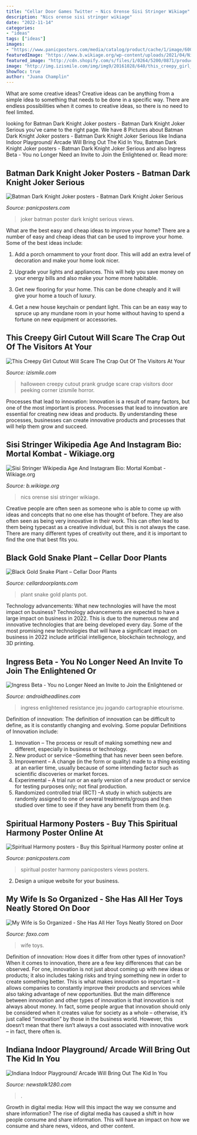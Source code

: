 ```yaml
---
title: "Cellar Door Games Twitter ~ Nics Orense Sisi Stringer Wikiage"
description: "Nics orense sisi stringer wikiage"
date: "2022-11-14"
categories:
- "ideas"
tags: ["ideas"]
images:
- "https://www.panicposters.com/media/catalog/product/cache/1/image/600x848.42105263158/9df78eab33525d08d6e5fb8d27136e95/P/P/PP127.jpg"
featuredImage: "https://www.b.wikiage.org/wp-content/uploads/2021/04/Nics-Orense-Age-And-Instagram-How-Old-Is-Nicsorense11-TikTok-326x245.png"
featured_image: "http://cdn.shopify.com/s/files/1/0264/5200/0871/products/snake-plant-black-gold-6-pot-6-plant-house-plant-shop-982826.jpg?v=1596499991"
image: "http://img.izismile.com/img/img9/20161028/640/this_creepy_girl_cutout_will_scare_the_crap_out_of_the_visitors_at_your_halloween_party_640_high_03.jpg"
ShowToc: true
author: "Juana Champlin"
---
```



What are some creative ideas?
Creative ideas can be anything from a simple idea to something that needs to be done in a specific way. There are endless possibilities when it comes to creative ideas, so there is no need to feel limited.

	

		
looking for Batman Dark Knight Joker posters - Batman Dark Knight Joker Serious you've came to the right page. We have 8 Pictures about Batman Dark Knight Joker posters - Batman Dark Knight Joker Serious like Indiana Indoor Playground/ Arcade Will Bring Out The Kid In You, Batman Dark Knight Joker posters - Batman Dark Knight Joker Serious and also Ingress Beta - You no Longer Need an Invite to Join the Enlightened or. Read more:
		
    
## Batman Dark Knight Joker Posters - Batman Dark Knight Joker Serious

<img loading=lazy src="https://www.panicposters.com/media/catalog/product/cache/1/image/1800x/040ec09b1e35df139433887a97daa66f/p/p/pp33471-batman-joker-poster.jpg" onerror="this.onerror=null;this.src='https://tse3.mm.bing.net/th?id=OIP.6cuYLhqC1QtOGO7Y9FGniQAAAA&amp;pid=15.1';" alt="Batman Dark Knight Joker posters - Batman Dark Knight Joker Serious">

_Source: panicposters.com_

>joker batman poster dark knight serious views. 

	

What are the best easy and cheap ideas to improve your home?
There are a number of easy and cheap ideas that can be used to improve your home. Some of the best ideas include:
1. Add a porch ornamment to your front door. This will add an extra level of decoration and make your home look nicer.

2. Upgrade your lights and appliances. This will help you save money on your energy bills and also make your home more habitable.

3. Get new flooring for your home. This can be done cheaply and it will give your home a touch of luxury.

4. Get a new house keychain or pendant light. This can be an easy way to spruce up any mundane room in your home without having to spend a fortune on new equipment or accessories.

    
## This Creepy Girl Cutout Will Scare The Crap Out Of The Visitors At Your

<img loading=lazy src="http://img.izismile.com/img/img9/20161028/640/this_creepy_girl_cutout_will_scare_the_crap_out_of_the_visitors_at_your_halloween_party_640_high_03.jpg" onerror="this.onerror=null;this.src='https://tse1.mm.bing.net/th?id=OIP.Vof7VQHxrJxFAVgTmSOUCwHaNd&amp;pid=15.1';" alt="This Creepy Girl Cutout Will Scare The Crap Out Of The Visitors At Your">

_Source: izismile.com_

>halloween creepy cutout prank grudge scare crap visitors door peeking corner izismile horror. 

	

Processes that lead to innovation:
Innovation is a result of many factors, but one of the most important is process. Processes that lead to innovation are essential for creating new ideas and products. By understanding these processes, businesses can create innovative products and processes that will help them grow and succeed.

    
## Sisi Stringer Wikipedia Age And Instagram Bio: Mortal Kombat - Wikiage.org

<img loading=lazy src="https://www.b.wikiage.org/wp-content/uploads/2021/04/Nics-Orense-Age-And-Instagram-How-Old-Is-Nicsorense11-TikTok-326x245.png" onerror="this.onerror=null;this.src='https://tse2.mm.bing.net/th?id=OIP.vd_nAHMFbWQygA4gHWINPAAAAA&amp;pid=15.1';" alt="Sisi Stringer Wikipedia Age And Instagram Bio: Mortal Kombat - Wikiage.org">

_Source: b.wikiage.org_

>nics orense sisi stringer wikiage. 

	

Creative people are often seen as someone who is able to come up with ideas and concepts that no one else has thought of before. They are also often seen as being very innovative in their work. This can often lead to them being typecast as a creative individual, but this is not always the case. There are many different types of creativity out there, and it is important to find the one that best fits you.

    
## Black Gold Snake Plant – Cellar Door Plants

<img loading=lazy src="http://cdn.shopify.com/s/files/1/0264/5200/0871/products/snake-plant-black-gold-6-pot-6-plant-house-plant-shop-982826.jpg?v=1596499991" onerror="this.onerror=null;this.src='https://tse3.mm.bing.net/th?id=OIP.Bxo863I-4Y8EvsUxK6uXCgHaHa&amp;pid=15.1';" alt="Black Gold Snake Plant – Cellar Door Plants">

_Source: cellardoorplants.com_

>plant snake gold plants pot. 

	

Technology advancements: What new technologies will have the most impact on business?
Technology advancements are expected to have a large impact on business in 2022. This is due to the numerous new and innovative technologies that are being developed every day. Some of the most promising new technologies that will have a significant impact on business in 2022 include artificial intelligence, blockchain technology, and 3D printing.

    
## Ingress Beta - You No Longer Need An Invite To Join The Enlightened Or

<img loading=lazy src="https://www.androidheadlines.com/wp-content/uploads/2013/10/Ingress-1.jpg" onerror="this.onerror=null;this.src='https://tse2.mm.bing.net/th?id=OIP.wuHtfCfSw6Lg9fn04KwJVAHaL1&amp;pid=15.1';" alt="Ingress Beta - You no Longer Need an Invite to Join the Enlightened or">

_Source: androidheadlines.com_

>ingress enlightened resistance jeu jogando cartographie etourisme. 

	

Definition of innovation:
The definition of innovation can be difficult to define, as it is constantly changing and evolving. Some popular Definitions of Innovation include:
1. Innovation – The process or result of making something new and different, especially in business or technology.
2. New product or service –Something that has never been seen before.
3. Improvement – A change (in the form or quality) made to a thing existing at an earlier time, usually because of some intending factor such as scientific discoveries or market forces.
4. Experimental – A trial run or an early version of a new product or service for testing purposes only; not final production. 
5. Randomized controlled trial (RCT) –A study in which subjects are randomly assigned to one of several treatments/groups and then studied over time to see if they have any benefit from them (e.g.

    
## Spiritual Harmony Posters - Buy This Spiritual Harmony Poster Online At

<img loading=lazy src="https://www.panicposters.com/media/catalog/product/cache/1/image/600x848.42105263158/9df78eab33525d08d6e5fb8d27136e95/P/P/PP127.jpg" onerror="this.onerror=null;this.src='https://tse1.mm.bing.net/th?id=OIP.DLhQdFXTrGbY9nzZN_-5iQHaKd&amp;pid=15.1';" alt="Spiritual Harmony posters - Buy this Spiritual Harmony poster online at">

_Source: panicposters.com_

>spiritual poster harmony panicposters views posters. 

	

2. Design a unique website for your business.

    
## My Wife Is So Organized - She Has All Her Toys Neatly Stored On Door

<img loading=lazy src="https://d3qvyul2tp4j8.cloudfront.net/i/XqwFEhUjgN.jpg" onerror="this.onerror=null;this.src='https://tse3.mm.bing.net/th?id=OIP.eg-1sKipHLc-R40ob2yPigHaJ3&amp;pid=15.1';" alt="My Wife is So Organized - She Has All Her Toys Neatly Stored on Door">

_Source: faxo.com_

>wife toys. 

	

Definition of innovation: How does it differ from other types of innovation?
When it comes to innovation, there are a few key differences that can be observed. For one, innovation is not just about coming up with new ideas or products; it also includes taking risks and trying something new in order to create something better. This is what makes innovation so important – it allows companies to constantly improve their products and services while also taking advantage of new opportunities.
But the main difference between innovation and other types of innovation is that innovation is not always about money. In fact, some people argue that innovation should only be considered when it creates value for society as a whole – otherwise, it’s just called “innovation” by those in the business world. However, this doesn’t mean that there isn’t always a cost associated with innovative work – in fact, there often is.

    
## Indiana Indoor Playground/ Arcade Will Bring Out The Kid In You

<img loading=lazy src="https://townsquare.media/site/71/files/2020/06/IMG_9381-square.jpg?w=1200&amp;h=0&amp;zc=1&amp;s=0&amp;a=t&amp;q=89" onerror="this.onerror=null;this.src='https://tse1.mm.bing.net/th?id=OIP.dEL70MSZU9Wigi5-r7j-VQHaHa&amp;pid=15.1';" alt="Indiana Indoor Playground/ Arcade Will Bring Out The Kid In You">

_Source: newstalk1280.com_

>. 

	

Growth in digital media: How will this impact the way we consume and share information?
The rise of digital media has caused a shift in how people consume and share information. This will have an impact on how we consume and share news, videos, and other content.

